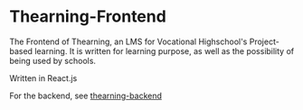 # Thearning-Frontend

The Frontend of Thearning, an LMS for Vocational Highschool's Project-based learning. It is written for learning purpose, as well as the possibility of being used by schools.

Written in React.js

For the backend, see [thearning-backend](https://github.com/ResOpt/thearning-backend)
